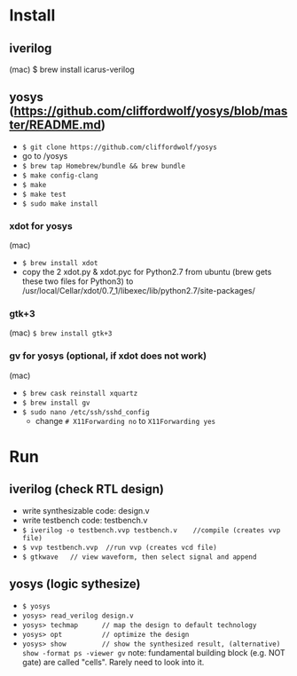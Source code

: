 # Install
## iverilog
(mac)
$ brew install icarus-verilog

## yosys (https://github.com/cliffordwolf/yosys/blob/master/README.md)
- ```$ git clone https://github.com/cliffordwolf/yosys```
- go to /yosys
- ```$ brew tap Homebrew/bundle && brew bundle```
- ```$ make config-clang```
- ```$ make```
- ```$ make test```
- ```$ sudo make install```

### xdot for yosys
(mac)
- ```$ brew install xdot```
- copy the 2 xdot.py & xdot.pyc for Python2.7 from ubuntu (brew gets these two files for Python3)
to /usr/local/Cellar/xdot/0.7_1/libexec/lib/python2.7/site-packages/

### gtk+3
(mac)
```$ brew install gtk+3```

### gv for yosys (optional, if xdot does not work)
(mac)
- ```$ brew cask reinstall xquartz```
- ```$ brew install gv```
- ```$ sudo nano /etc/ssh/sshd_config```
  - change `# X11Forwarding no` to `X11Forwarding yes`

# Run
## iverilog (check RTL design)
- write synthesizable code: design.v
- write testbench code: testbench.v
- ```$ iverilog -o testbench.vvp testbench.v    //compile (creates vvp file)```
- ```$ vvp testbench.vvp  //run vvp (creates vcd file)```
- ```$ gtkwave   // view waveform, then select signal and append```

## yosys (logic sythesize)
- ```$ yosys```
- ```yosys> read_verilog design.v```
- ```yosys> techmap      // map the design to default technology```
- ```yosys> opt          // optimize the design```
- ```yosys> show         // show the synthesized result, (alternative) show -format ps -viewer gv```
note: fundamental building block (e.g. NOT gate) are called "cells". Rarely need to look into it. 